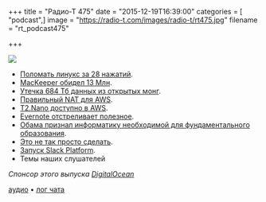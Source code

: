 +++
title = "Радио-Т 475"
date = "2015-12-19T16:39:00"
categories = [ "podcast",]
image = "https://radio-t.com/images/radio-t/rt475.jpg"
filename = "rt_podcast475"

+++

![](https://radio-t.com/images/radio-t/rt475.jpg)

- [Поломать линукс за 28 нажатий](http://www.engadget.com/2015/12/18/log-into-most-any-linux-system-by-hitting-backspace-28-times/).
- [MacKeeper обидел 13 Млн](http://www.cnet.com/news/mackeeper-exposes-personal-data-of-13-million-users/).
- [Утечка 684 Тб данных из открытых монг](http://www.opennet.ru/opennews/art.shtml?num=43540).
- [Правильный NAT для AWS](https://aws.amazon.com/blogs/aws/new-managed-nat-network-address-translation-gateway-for-aws/).
- [T2.Nano доступно в AWS](https://aws.amazon.com/blogs/aws/ec2-update-t2-nano-instances-now-available/).
- [Evernote отстреливает полезное](http://techcrunch.com/2015/12/17/rip-skitch/).
- [Обама признал информатику необходимой для фундаментального образования](http://geektimes.ru/post/267406/).
- [Это не так просто сделать](http://mikehadlow.blogspot.com/2015/12/learn-to-code-its-harder-than-you-think.html).
- [Запуск Slack Platform](http://slackhq.com/post/134878632730/launch-platform).
- Темы наших слушателей

_Спонсор этого выпуска [DigitalOcean](https://do.co/radiot)_

[аудио](https://cdn.radio-t.com/rt_podcast475.mp3) • [лог чата](http://chat.radio-t.com/logs/radio-t-475.html)
<audio src="https://cdn.radio-t.com/rt_podcast475.mp3" preload="none"></audio>
